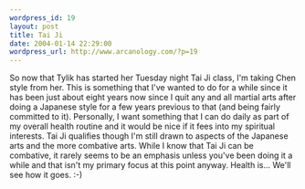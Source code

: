 ```yaml
--- 
wordpress_id: 19
layout: post
title: Tai Ji
date: 2004-01-14 22:29:00
wordpress_url: http://www.arcanology.com/?p=19
---
```

So now that Tylik has started her Tuesday night Tai Ji class, I'm taking Chen style from her. This is something that I've wanted to do for a while since it has been just about eight years now since I quit any and all martial arts after doing a Japanese style for a few years previous to that (and being fairly committed to it). Personally, I want something that I can do daily as part of my overall health routine and it would be nice if it fees into my spiritual interests. Tai Ji qualifies though I'm still drawn to aspects of the Japanese arts and the more combative arts. While I know that Tai Ji can be combative, it rarely seems to be an emphasis unless you've been doing it a while and that isn't my primary focus at this point anyway. Health is... We'll see how it goes. :-)